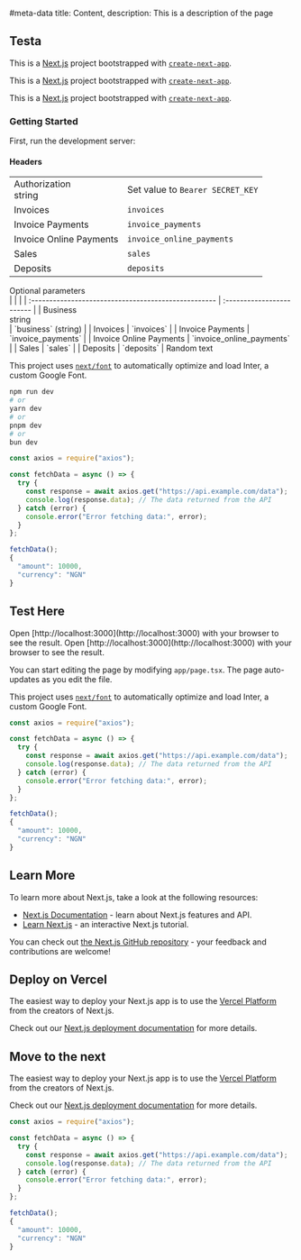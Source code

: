 #meta-data title: Content, description: This is a description of the page

## Testa

<!-- Apply class of body-content for content that doesnt have an asscociated code block -->
<span class="body-content">

This is a [Next.js](https://nextjs.org/) project bootstrapped with [`create-next-app`](https://github.com/vercel/next.js/tree/canary/packages/create-next-app).

This is a [Next.js](https://nextjs.org/) project bootstrapped with [`create-next-app`](https://github.com/vercel/next.js/tree/canary/packages/create-next-app).

This is a [Next.js](https://nextjs.org/) project bootstrapped with [`create-next-app`](https://github.com/vercel/next.js/tree/canary/packages/create-next-app).

</span>

### Getting Started

<div>
<div>
First, run the development server:

#### Headers

|                                                           |                                  |
| :-------------------------------------------------------- | :------------------------------- |
| Authorization <div class="table-description">string</div> | Set value to `Bearer SECRET_KEY` |
| Invoices                                                  | `invoices`                       |
| Invoice Payments                                          | `invoice_payments`               |
| Invoice Online Payments                                   | `invoice_online_payments`        |
| Sales                                                     | `sales`                          |
| Deposits                                                  | `deposits`                       |

<div>
 Optional parameters
</div>
|                                                      |                           |
| :--------------------------------------------------- | :------------------------ |
| Business <div class="table-description">string</div> | `business` (string)       |
| Invoices                                             | `invoices`                |
| Invoice Payments                                     | `invoice_payments`        |
| Invoice Online Payments                              | `invoice_online_payments` |
| Sales                                                | `sales`                   |
| Deposits                                             | `deposits`                |

<span class="warning-card">
Random text
</span>

This project uses [`next/font`](https://nextjs.org/docs/basic-features/font-optimization) to automatically optimize and load Inter, a custom Google Font.

</div>
<div>

```bash
npm run dev
# or
yarn dev
# or
pnpm dev
# or
bun dev
```

```js
const axios = require("axios");

const fetchData = async () => {
  try {
    const response = await axios.get("https://api.example.com/data");
    console.log(response.data); // The data returned from the API
  } catch (error) {
    console.error("Error fetching data:", error);
  }
};

fetchData();
{
  "amount": 10000,
  "currency": "NGN"
}
```

</div>

</div>

## Test Here

<div>

<div>
Open [http://localhost:3000](http://localhost:3000) with your browser to see the result. Open [http://localhost:3000](http://localhost:3000) with your browser to see the result.

You can start editing the page by modifying `app/page.tsx`. The page auto-updates as you edit the file.

This project uses [`next/font`](https://nextjs.org/docs/basic-features/font-optimization) to automatically optimize and load Inter, a custom Google Font.

</div>

<div>

```js
const axios = require("axios");

const fetchData = async () => {
  try {
    const response = await axios.get("https://api.example.com/data");
    console.log(response.data); // The data returned from the API
  } catch (error) {
    console.error("Error fetching data:", error);
  }
};

fetchData();
{
  "amount": 10000,
  "currency": "NGN"
}
```

</div>

</div>

## Learn More

<div>
<div>
To learn more about Next.js, take a look at the following resources:

- [Next.js Documentation](https://nextjs.org/docs) - learn about Next.js features and API.
- [Learn Next.js](https://nextjs.org/learn) - an interactive Next.js tutorial.

You can check out [the Next.js GitHub repository](https://github.com/vercel/next.js/) - your feedback and contributions are welcome!

## Deploy on Vercel

The easiest way to deploy your Next.js app is to use the [Vercel Platform](https://vercel.com/new?utm_medium=default-template&filter=next.js&utm_source=create-next-app&utm_campaign=create-next-app-readme) from the creators of Next.js.

Check out our [Next.js deployment documentation](https://nextjs.org/docs/deployment) for more details.

## Move to the next

The easiest way to deploy your Next.js app is to use the [Vercel Platform](https://vercel.com/new?utm_medium=default-template&filter=next.js&utm_source=create-next-app&utm_campaign=create-next-app-readme) from the creators of Next.js.

Check out our [Next.js deployment documentation](https://nextjs.org/docs/deployment) for more details.

</div>

<div>

```js
const axios = require("axios");

const fetchData = async () => {
  try {
    const response = await axios.get("https://api.example.com/data");
    console.log(response.data); // The data returned from the API
  } catch (error) {
    console.error("Error fetching data:", error);
  }
};

fetchData();
{
  "amount": 10000,
  "currency": "NGN"
}
```

</div>
</div>
